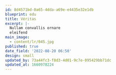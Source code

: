```yaml
---
id: 8d4571bd-0a65-4dda-a69e-e4435e32e1db
blueprint: edu
title: Véritas
excerpt: |-
  Nullam convallis ornare
  eleifend
main_image:
  - content/lr/045.jpg
published: true
date_field: '2022-08-20 06:50'
design: small
updated_by: 73a44fc3-f8d3-4d01-9c7e-095429bb71dc
updated_at: 1660978224
---
```

